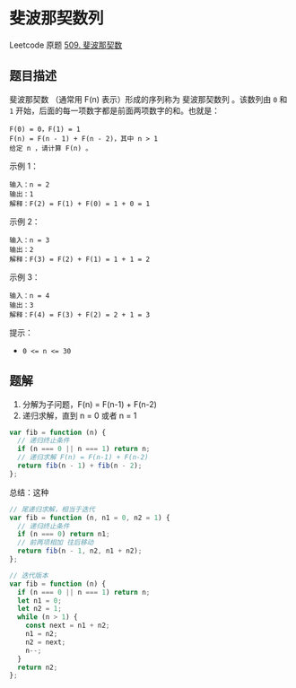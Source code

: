 # 斐波那契数列

Leetcode 原题 [509. 斐波那契数](https://leetcode-cn.com/problems/fibonacci-number/)


## 题目描述

斐波那契数 （通常用 F(n) 表示）形成的序列称为 斐波那契数列 。该数列由 `0` 和 `1` 开始，后面的每一项数字都是前面两项数字的和。也就是：

```
F(0) = 0，F(1) = 1
F(n) = F(n - 1) + F(n - 2)，其中 n > 1
给定 n ，请计算 F(n) 。
```

 

示例 1：

```
输入：n = 2
输出：1
解释：F(2) = F(1) + F(0) = 1 + 0 = 1
```
示例 2：

```
输入：n = 3
输出：2
解释：F(3) = F(2) + F(1) = 1 + 1 = 2
```
示例 3：
```
输入：n = 4
输出：3
解释：F(4) = F(3) + F(2) = 2 + 1 = 3
 ```

提示：

* `0 <= n <= 30`


## 题解

1. 分解为子问题，F(n) = F(n-1) + F(n-2)
2. 递归求解，直到 n = 0 或者 n = 1

```js
var fib = function (n) {
  // 递归终止条件
  if (n === 0 || n === 1) return n;
  // 递归求解 F(n) = F(n-1) + F(n-2)
  return fib(n - 1) + fib(n - 2);
};

```
总结：这种

  


```js
// 尾递归求解，相当于迭代
var fib = function (n, n1 = 0, n2 = 1) {
  // 递归终止条件
  if (n === 0) return n1;
  // 前两项相加 往后移动
  return fib(n - 1, n2, n1 + n2);
};

```

```js
// 迭代版本
var fib = function (n) {
  if (n === 0 || n === 1) return n;
  let n1 = 0;
  let n2 = 1;
  while (n > 1) {
    const next = n1 + n2;
    n1 = n2;
    n2 = next;
    n--;
  }
  return n2;
};
```